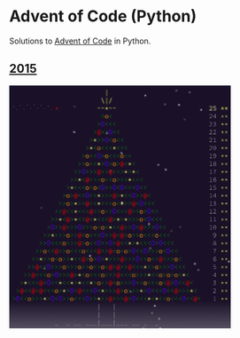 # Advent of Code (Python)

Solutions to [Advent of Code](https://adventofcode.com) in Python.

## [2015](https://adventofcode.com/2015)

<img src="./doc/2015.png" width="400px" />
